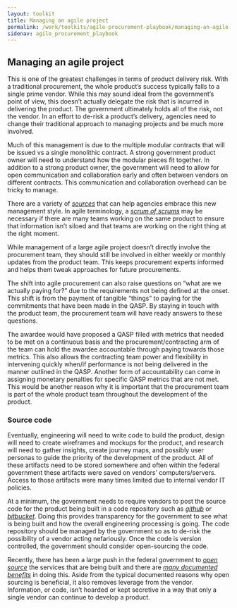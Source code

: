 ```yaml
---
layout: toolkit
title: Managing an agile project
permalink: /work/toolkits/agile-procurement-playbook/managing-an-agile-project
sidenav: agile_procurement_playbook
---
```


Managing an agile project
-------------------------

This is one of the greatest challenges in terms of product delivery
risk. With a traditional procurement, the whole product’s success
typically falls to a single prime vendor. While this may sound ideal
from the government’s point of view, this doesn’t actually delegate the
risk that is incurred in delivering the product. The government
ultimately holds all of the risk, not the vendor. In an effort to
de-risk a product’s delivery, agencies need to change their traditional
approach to managing projects and be much more involved.

Much of this management is due to the multiple modular contracts that
will be issued vs a single monolithic contract. A strong government
product owner will need to understand how the modular pieces fit
together. In addition to a strong product owner, the government will
need to allow for open communication and collaboration early and often
between vendors on different contracts. This communication and
collaboration overhead can be tricky to manage.

There are a variety of
[*sources*](https://www.amazon.com/Team-Teams-Rules-Engagement-Complex/dp/1591847486)
that can help agencies embrace this new management style. In agile
terminology, a [*scrum of
scrums*](https://www.agilest.org/scaled-agile/scrum-of-scrums/) may be
necessary if there are many teams working on the same product to ensure
that information isn’t siloed and that teams are working on the right
thing at the right moment.

While management of a large agile project doesn’t directly involve the
procurement team, they should still be involved in either weekly or
monthly updates from the product team. This keeps procurement experts
informed and helps them tweak approaches for future procurements.

The shift into agile procurement can also raise questions on “what are
we actually paying for?” due to the requirements not being defined at
the onset. This shift is from the payment of tangible “things” to paying
for the commitments that have been made in the QASP. By staying in touch
with the product team, the procurement team will have ready answers to
these questions.

The awardee would have proposed a QASP filled with metrics that needed
to be met on a continuous basis and the procurement/contracting arm of
the team can hold the awardee accountable through paying towards those
metrics. This also allows the contracting team power and flexibility in
intervening quickly when/if performance is not being delivered in the
manner outlined in the QASP. Another form of accountability can come in
assigning monetary penalties for specific QASP metrics that are not met.
This would be another reason why it is important that the procurement
team is part of the whole product team throughout the development of the
product.

### Source code

Eventually, engineering will need to write code to build the product,
design will need to create wireframes and mockups for the product, and
research will need to gather insights, create journey maps, and possibly
user personas to guide the priority of the development of the product.
All of these artifacts need to be stored somewhere and often within the
federal government these artifacts were saved on vendors’
computers/servers. Access to those artifacts were many times limited due
to internal vendor IT policies.

At a minimum, the government needs to require vendors to post the source
code for the product being built in a code repository such as
[*github*](https://github.com/) or
[*bitbucket*](https://bitbucket.org/). Doing this provides transparency
for the government to see what is being built and how the overall
engineering processing is going. The code repository should be managed
by the government so as to de-risk the possibility of a vendor acting
nefariously. Once the code is version controlled, the government should
consider open-sourcing the code.

Recently, there has been a large push in the federal government to
[*open source*](https://code.gov/) the services that are being built and
there are [*many documented
benefits*](https://18f.gsa.gov/2015/01/16/open-source-for-good-government/)
in doing this. Aside from the typical documented reasons why open
sourcing is beneficial, it also removes leverage from the vendor.
Information, or code, isn’t hoarded or kept secretive in a way that only
a single vendor can continue to develop a product.
